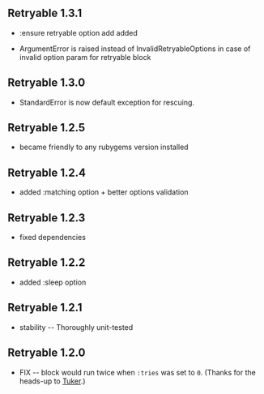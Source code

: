 ## Retryable 1.3.1 ##

*   :ensure retryable option add added

*   ArgumentError is raised instead of InvalidRetryableOptions in case of invalid option param for retryable block

## Retryable 1.3.0 ##

*   StandardError is now default exception for rescuing.

## Retryable 1.2.5 ##

*   became friendly to any rubygems version installed

## Retryable 1.2.4 ##

*   added :matching option + better options validation

## Retryable 1.2.3 ##

*   fixed dependencies

## Retryable 1.2.2 ##

*   added :sleep option

## Retryable 1.2.1 ##

*   stability -- Thoroughly unit-tested

## Retryable 1.2.0 ##

*   FIX -- block would run twice when `:tries` was set to `0`. (Thanks for the heads-up to [Tuker](http://github.com/tuker).)
